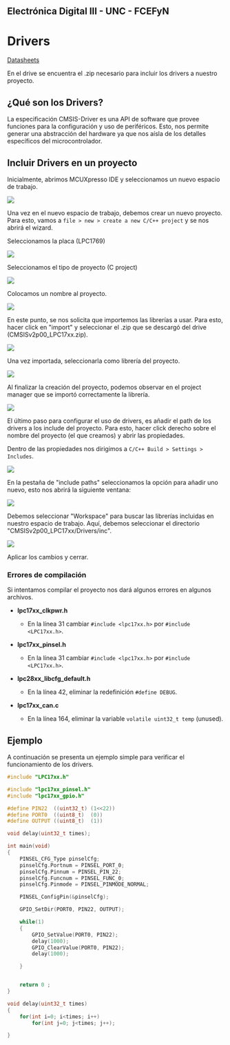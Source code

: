 ## Electrónica Digital III - UNC - FCEFyN

# Drivers

[Datasheets](https://drive.google.com/drive/folders/10A9xhIxx6ag75GtEwLzxr8pCdP6hR1HC)

En el drive se encuentra el .zip necesario para incluir los drivers a nuestro proyecto.

## ¿Qué son los Drivers?

La especificación CMSIS-Driver es una API de software que provee funciones para la configuración y uso de periféricos. Esto, nos permite generar una abstracción del hardware ya que nos aísla de los detalles específicos del microcontrolador.

## Incluir Drivers en un proyecto

Inicialmente, abrimos MCUXpresso IDE y seleccionamos un nuevo espacio de trabajo.

![](./img/1.png)

Una vez en el nuevo espacio de trabajo, debemos crear un nuevo proyecto. Para esto, vamos a `file > new > create a new C/C++ project` y se nos abrirá el wizard.

Seleccionamos la placa (LPC1769)

![](./img/2.png)


Seleccionamos el tipo de proyecto (C project)

![](./img/3.png)

Colocamos un nombre al proyecto.

![](./img/4.png)

En este punto, se nos solicita que importemos las librerías a usar. Para esto, hacer click en "import" y seleccionar el .zip que se descargó del drive (CMSISv2p00_LPC17xx.zip).


![](./img/5.png)

Una vez importada, seleccionarla como librería del proyecto.

![](./img/6.png)

Al finalizar la creación del proyecto, podemos observar en el project manager que se importó correctamente la librería.

![](./img/7.png)

El último paso para configurar el uso de drivers, es añadir el path de los drivers a los include del proyecto. Para esto, hacer click derecho sobre el nombre del proyecto (el que creamos) y abrir las propiedades.

Dentro de las propiedades nos dirigimos a `C/C++ Build > Settings > Includes`. 

![](./img/8.png)

En la pestaña de "include paths" seleccionamos la opción para añadir uno nuevo, esto nos abrirá la siguiente ventana:

![](./img/9.png)

Debemos seleccionar "Workspace" para buscar las librerías incluidas en nuestro espacio de trabajo. Aquí, debemos seleccionar el directorio "CMSISv2p00_LPC17xx/Drivers/inc".

![](./img/10.png)

Aplicar los cambios y cerrar.

### Errores de compilación
Si intentamos compilar el proyecto nos dará algunos errores en algunos archivos.

- **lpc17xx_clkpwr.h**
    - En la línea 31 cambiar `#include <lpc17xx.h>` por `#include <LPC17xx.h>`.

- **lpc17xx_pinsel.h**
    - En la línea 31 cambiar `#include <lpc17xx.h>` por `#include <LPC17xx.h>`.

- **lpc28xx_libcfg_default.h**
    - En la línea 42, eliminar la redefinición `#define DEBUG`.

- **lpc17xx_can.c**
    - En la línea 164, eliminar la variable `volatile uint32_t temp` (unused).

## Ejemplo
A continuación se presenta un ejemplo simple para verificar el funcionamiento de los drivers.

```c
#include "LPC17xx.h"

#include "lpc17xx_pinsel.h"
#include "lpc17xx_gpio.h"

#define PIN22  ((uint32_t) (1<<22))
#define PORT0  ((uint8_t)  (0))
#define OUTPUT ((uint8_t)  (1))

void delay(uint32_t times);

int main(void)
{
	PINSEL_CFG_Type pinselCfg;
	pinselCfg.Portnum = PINSEL_PORT_0;
	pinselCfg.Pinnum = PINSEL_PIN_22;
	pinselCfg.Funcnum = PINSEL_FUNC_0;
	pinselCfg.Pinmode = PINSEL_PINMODE_NORMAL;

	PINSEL_ConfigPin(&pinselCfg);

	GPIO_SetDir(PORT0, PIN22, OUTPUT);

	while(1)
	{
		GPIO_SetValue(PORT0, PIN22);
		delay(1000);
		GPIO_ClearValue(PORT0, PIN22);
		delay(1000);

	}


    return 0 ;
}

void delay(uint32_t times)
{
	for(int i=0; i<times; i++)
		for(int j=0; j<times; j++);

}

```
